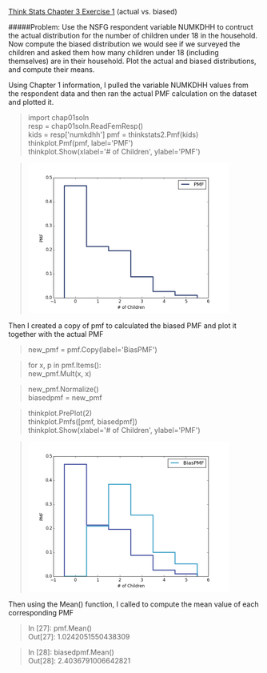 [Think Stats Chapter 3 Exercise 1](http://greenteapress.com/thinkstats2/html/thinkstats2004.html#toc31) (actual vs. biased)

#####Problem: Use the NSFG respondent variable NUMKDHH to contruct the actual distribution for the number of children under 18 in the household. Now compute the biased distribution we would see if we surveyed the children and asked them how many children under 18 (including themselves) are in their household. Plot the actual and biased distributions, and compute their means.

Using Chapter 1 information, I pulled the variable NUMKDHH values from the respondent data and then ran the actual PMF calculation on the dataset and plotted it.

> import chap01soln  
> resp = chap01soln.ReadFemResp()  
> kids = resp['numkdhh']
> pmf = thinkstats2.Pmf(kids)  
> thinkplot.Pmf(pmf, label='PMF')  
> thinkplot.Show(xlabel='# of Children', ylabel='PMF')  

> <img src="https://github.com/kevntao/dsp/blob/master/statistics/images/childrenPMF1.png?raw=true" width=400 height=300>  

Then I created a copy of pmf to calculated the biased PMF and plot it together with the actual PMF

> new_pmf = pmf.Copy(label='BiasPMF')  

> for x, p in pmf.Items():  
>     new_pmf.Mult(x, x)  

> new_pmf.Normalize()  
> biasedpmf = new_pmf  

> thinkplot.PrePlot(2)  
> thinkplot.Pmfs([pmf, biasedpmf])  
> thinkplot.Show(xlabel='# of Children', ylabel='PMF')  

> <img src="https://github.com/kevntao/dsp/blob/master/statistics/images/childrenPMF2.png?raw=true" width=400 height=300>  

Then using the Mean() function, I called to compute the mean value of each corresponding PMF

> In [27]: pmf.Mean()  
> Out[27]: 1.0242051550438309  

> In [28]: biasedpmf.Mean()  
> Out[28]: 2.4036791006642821  

